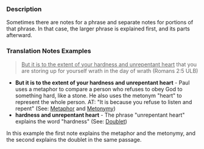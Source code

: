 
### Description

Sometimes there are notes for a phrase and separate notes for portions of that phrase. In that case, the larger phrase is explained first, and its parts afterward.

### Translation Notes Examples

> <u>But it is to the extent of your hardness and unrepentant heart</u> that you are storing up for yourself wrath in the day of wrath (Romans 2:5 ULB)

* **But it is to the extent of your hardness and unrepentant heart** - Paul uses a metaphor to compare a person who refuses to obey God to something hard, like a stone. He also uses the metonym "heart" to represent the whole person. AT: "It is because you refuse to listen and repent" (See: [Metaphor](../figs-metaphor/01.md) and [Metonymy](../figs-metonymy/01.md))
* **hardness and unrepentant heart** - The phrase "unrepentant heart" explains the word "hardness" (See: [Doublet](../figs-doublet/01.md))

In this example the first note explains the metaphor and the metonymy, and the second explains the doublet in the same passage.